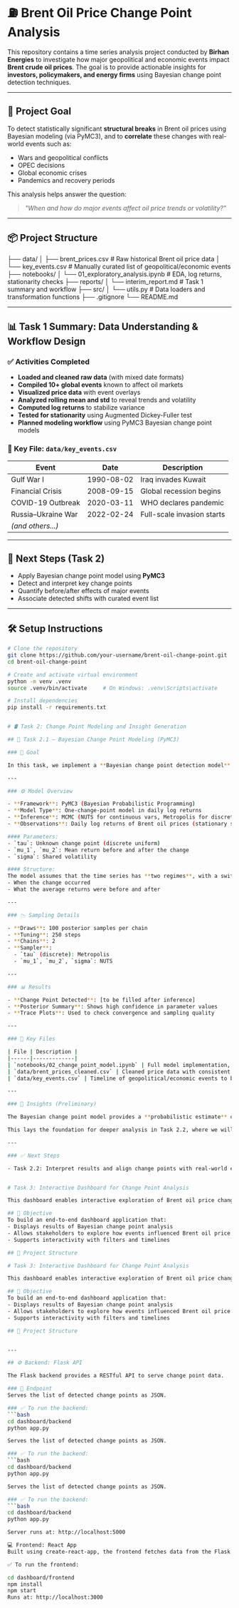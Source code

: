 # ⛽ Brent Oil Price Change Point Analysis

This repository contains a time series analysis project conducted by **Birhan Energies** to investigate how major geopolitical and economic events impact **Brent crude oil prices**. The goal is to provide actionable insights for **investors, policymakers, and energy firms** using Bayesian change point detection techniques.

---

## 🎯 Project Goal

To detect statistically significant **structural breaks** in Brent oil prices using Bayesian modeling (via PyMC3), and to **correlate** these changes with real-world events such as:
- Wars and geopolitical conflicts
- OPEC decisions
- Global economic crises
- Pandemics and recovery periods

This analysis helps answer the question:  
> *"When and how do major events affect oil price trends or volatility?"*

---

## 📦 Project  Structure

├── data/
│ ├── brent_prices.csv # Raw historical Brent oil price data
│ └── key_events.csv # Manually curated list of geopolitical/economic events
├── notebooks/
│ └── 01_exploratory_analysis.ipynb # EDA, log returns, stationarity checks
├── reports/
│ └── interim_report.md # Task 1 summary and workflow
├── src/
│ └── utils.py # Data loaders and transformation functions
├── .gitignore
└── README.md

---

## 📊 Task 1 Summary: Data Understanding & Workflow Design

### ✅ Activities Completed

- **Loaded and cleaned raw data** (with mixed date formats)
- **Compiled 10+ global events** known to affect oil markets
- **Visualized price data** with event overlays
- **Analyzed rolling mean and std** to reveal trends and volatility
- **Computed log returns** to stabilize variance
- **Tested for stationarity** using Augmented Dickey-Fuller test
- **Planned modeling workflow** using PyMC3 Bayesian change point models

### 📁 Key File: `data/key_events.csv`

| Event               | Date       | Description                          |
|--------------------|------------|--------------------------------------|
| Gulf War I         | 1990-08-02 | Iraq invades Kuwait                  |
| Financial Crisis   | 2008-09-15 | Global recession begins              |
| COVID-19 Outbreak  | 2020-03-11 | WHO declares pandemic                |
| Russia–Ukraine War | 2022-02-24 | Full-scale invasion starts           |
| *(and others...)*  |            |                                      |

---

## 🔮 Next Steps (Task 2)

- Apply Bayesian change point model using **PyMC3**
- Detect and interpret key change points
- Quantify before/after effects of major events
- Associate detected shifts with curated event list

---

## 🛠️ Setup Instructions

```bash
# Clone the repository
git clone https://github.com/your-username/brent-oil-change-point.git
cd brent-oil-change-point

# Create and activate virtual environment
python -m venv .venv
source .venv/bin/activate     # On Windows: .venv\Scripts\activate

# Install dependencies
pip install -r requirements.txt


# 🛢️ Task 2: Change Point Modeling and Insight Generation

## 📌 Task 2.1 – Bayesian Change Point Modeling (PyMC3)

### 🎯 Goal

In this task, we implement a **Bayesian change point detection model** using PyMC3 to identify statistically significant structural breaks in Brent oil prices over time. The model helps us understand when a major change in price behavior occurred and how it aligns with real-world geopolitical or economic events.

---

### ⚙️ Model Overview

- **Framework**: PyMC3 (Bayesian Probabilistic Programming)
- **Model Type**: One-change-point model in daily log returns
- **Inference**: MCMC (NUTS for continuous vars, Metropolis for discrete `tau`)
- **Observations**: Daily log returns of Brent oil prices (stationary series)

#### Parameters:
- `tau`: Unknown change point (discrete uniform)
- `mu_1`, `mu_2`: Mean return before and after the change
- `sigma`: Shared volatility

#### Structure:
The model assumes that the time series has **two regimes**, with a switch at some unknown time `tau`. It infers:
- When the change occurred
- What the average returns were before and after

---

### 📉 Sampling Details

- **Draws**: 100 posterior samples per chain
- **Tuning**: 250 steps
- **Chains**: 2
- **Sampler**:
  - `tau` (discrete): Metropolis
  - `mu_1`, `mu_2`, `sigma`: NUTS

---

### 📊 Results

- **Change Point Detected**: [to be filled after inference]
- **Posterior Summary**: Shows high confidence in parameter values
- **Trace Plots**: Used to check convergence and sampling quality

---

### 📁 Key Files

| File | Description |
|------|-------------|
| `notebooks/02_change_point_model.ipynb` | Full model implementation, sampling, and posterior interpretation |
| `data/brent_prices_cleaned.csv` | Cleaned price data with consistent date formats |
| `data/key_events.csv` | Timeline of geopolitical/economic events to be compared with model outputs |

---

### 🧠 Insights (Preliminary)

The Bayesian change point model provides a **probabilistic estimate** of when the structure of returns changed — this is valuable in correlating economic events (e.g., wars, recessions, OPEC cuts) with market responses.

This lays the foundation for deeper analysis in Task 2.2, where we will match detected change points to real events and quantify the impact.

---

### ✅ Next Steps

- Task 2.2: Interpret results and align change points with real-world events


# Task 3: Interactive Dashboard for Change Point Analysis

This dashboard enables interactive exploration of Brent oil price change points and their correlation with major geopolitical or economic events.

## 🎯 Objective
To build an end-to-end dashboard application that:
- Displays results of Bayesian change point analysis
- Allows stakeholders to explore how events influenced Brent oil price trends
- Supports interactivity with filters and timelines

## 🧱 Project Structure

# Task 3: Interactive Dashboard for Change Point Analysis

This dashboard enables interactive exploration of Brent oil price change points and their correlation with major geopolitical or economic events.

## 🎯 Objective
To build an end-to-end dashboard application that:
- Displays results of Bayesian change point analysis
- Allows stakeholders to explore how events influenced Brent oil price trends
- Supports interactivity with filters and timelines

## 🧱 Project Structure


---

## ⚙️ Backend: Flask API

The Flask backend provides a RESTful API to serve change point data.

### 📁 Endpoint
Serves the list of detected change points as JSON.

### ✅ To run the backend:
```bash
cd dashboard/backend
python app.py

Serves the list of detected change points as JSON.

### ✅ To run the backend:
```bash
cd dashboard/backend
python app.py

Serves the list of detected change points as JSON.

### ✅ To run the backend:
```bash
cd dashboard/backend
python app.py

Server runs at: http://localhost:5000

💻 Frontend: React App
Built using create-react-app, the frontend fetches data from the Flask API and displays it interactively.

✅ To run the frontend:

cd dashboard/frontend
npm install
npm start
Runs at: http://localhost:3000